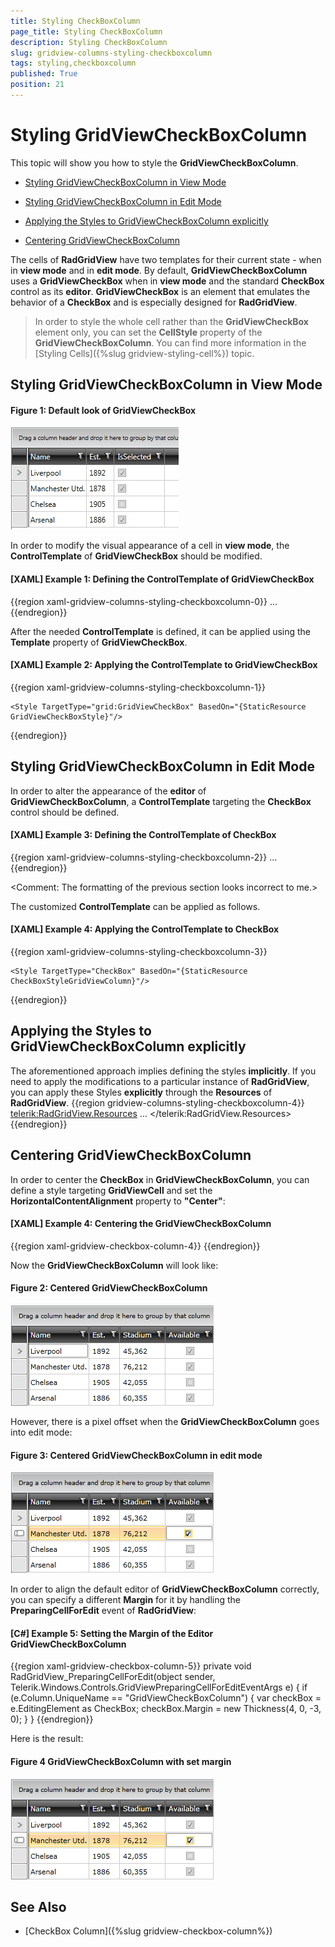 ```yaml
---
title: Styling CheckBoxColumn
page_title: Styling CheckBoxColumn
description: Styling CheckBoxColumn
slug: gridview-columns-styling-checkboxcolumn
tags: styling,checkboxcolumn
published: True
position: 21
---
```


# Styling GridViewCheckBoxColumn

This topic will show you how to style the __GridViewCheckBoxColumn__.

* [Styling GridViewCheckBoxColumn in View Mode](#styling-gridviewcheckboxcolumn-in-view-mode)

* [Styling GridViewCheckBoxColumn in Edit Mode](#styling-gridviewcheckboxcolumn-in-edit-mode)

* [Applying the Styles to GridViewCheckBoxColumn explicitly](#applying-the-styles-to-gridviewcheckboxcolumn-explicitly)

* [Centering GridViewCheckBoxColumn](#centering-gridviewcheckboxcolumn) 

The cells of __RadGridView__ have two templates for their current state - when in __view mode__ and in __edit mode__. By default, __GridViewCheckBoxColumn__ uses a __GridViewCheckBox__ when in __view mode__ and the standard __CheckBox__ control as its __editor__. __GridViewCheckBox__ is an element that emulates the behavior of a __CheckBox__ and is especially designed for __RadGridView__. 

>In order to style the whole cell rather than the __GridViewCheckBox__ element only, you can set the __CellStyle__ property of the __GridViewCheckBoxColumn__. You can find more information in the [Styling Cells]({%slug gridview-styling-cell%}) topic. 

## Styling GridViewCheckBoxColumn in View Mode

#### __Figure 1: Default look of GridViewCheckBox__        
![Rad Grid View Styles and Templates Styling Check Box Column 01](images/RadGridView_Styles_and_Templates_Styling_CheckBoxColumn_01.PNG)

In order to modify the visual appearance of a cell in __view mode__, the __ControlTemplate__ of __GridViewCheckBox__ should be modified.

#### __[XAML] Example 1: Defining the ControlTemplate of GridViewCheckBox__
{{region xaml-gridview-columns-styling-checkboxcolumn-0}}
	<ControlTemplate x:Key="GridViewCheckBoxTemplate" TargetType="grid:GridViewCheckBox">
            ...
    </ControlTemplate>
{{endregion}}

After the needed __ControlTemplate__ is defined, it can be applied using the __Template__ property of __GridViewCheckBox__.

#### __[XAML] Example 2: Applying the ControlTemplate to GridViewCheckBox__
{{region xaml-gridview-columns-styling-checkboxcolumn-1}}
	<Style x:Key="GridViewCheckBoxStyle" TargetType="grid:GridViewCheckBox">
    	<Setter Property="Template" Value="{StaticResource GridViewCheckBoxTemplate}"/>
	</Style>

	<Style TargetType="grid:GridViewCheckBox" BasedOn="{StaticResource GridViewCheckBoxStyle}"/>
{{endregion}}

## Styling GridViewCheckBoxColumn in Edit Mode

In order to alter the appearance of the __editor__ of __GridViewCheckBoxColumn__, a __ControlTemplate__ targeting the __CheckBox__ control should be defined.

#### __[XAML] Example 3: Defining the ControlTemplate of CheckBox__
{{region xaml-gridview-columns-styling-checkboxcolumn-2}}
	<ControlTemplate TargetType="CheckBox" x:Key="CheckBoxTemplate">
            ...
    </ControlTemplate>
{{endregion}}

<Comment: The formatting of the previous section looks incorrect to me.>

The customized __ControlTemplate__ can be applied as follows.

#### __[XAML] Example 4: Applying the ControlTemplate to CheckBox__
{{region xaml-gridview-columns-styling-checkboxcolumn-3}}
	<Style x:Key="CheckBoxStyleGridViewColumn" TargetType="CheckBox">
    	<Setter Property="Template" Value="{StaticResource CheckBoxTemplate}"/>
    </Style>

    <Style TargetType="CheckBox" BasedOn="{StaticResource CheckBoxStyleGridViewColumn}"/>
{{endregion}}

## Applying the Styles to GridViewCheckBoxColumn explicitly

The aforementioned approach implies defining the styles __implicitly__. If you need to apply the modifications to a particular instance of __RadGridView__, you can apply these Styles __explicitly__ through the __Resources__ of __RadGridView__.
{{region gridview-columns-styling-checkboxcolumn-4}}
	<telerik:RadGridView.Resources>
		...
	</telerik:RadGridView.Resources>
{{endregion}}

## Centering GridViewCheckBoxColumn

In order to center the __CheckBox__ in __GridViewCheckBoxColumn__, you can define a style targeting __GridViewCell__ and set the __HorizontalContentAlignment__ property to __"Center"__:

####  __[XAML] Example 4: Centering the GridViewCheckBoxColumn__
{{region xaml-gridview-checkbox-column-4}}
	<Style x:Key="MyCheckBoxColumnCellStyle" TargetType="telerik:GridViewCell">
	    <Setter Property="HorizontalContentAlignment" Value="Center"/>
	</Style>
{{endregion}}

Now the __GridViewCheckBoxColumn__ will look like:

#### __Figure 2: Centered GridViewCheckBoxColumn__     

![Rad Grid View Styles and Templates Styling Check Box Column 03](images/RadGridView_Styles_and_Templates_Styling_CheckBoxColumn_03.PNG)

However, there is a pixel offset when the __GridViewCheckBoxColumn__ goes into edit mode:

#### __Figure 3: Centered GridViewCheckBoxColumn in edit mode__       

![Rad Grid View Styles and Templates Styling Check Box Column 04](images/RadGridView_Styles_and_Templates_Styling_CheckBoxColumn_04.PNG)

In order to align the default editor of __GridViewCheckBoxColumn__ correctly, you can specify a different __Margin__ for it by handling the __PreparingCellForEdit__ event of __RadGridView__:        

#### __[C#] Example 5: Setting the Margin of the Editor GridViewCheckBoxColumn__
{{region xaml-gridview-checkbox-column-5}}
	private void RadGridView_PreparingCellForEdit(object sender, Telerik.Windows.Controls.GridViewPreparingCellForEditEventArgs e)
	{
	   if (e.Column.UniqueName == "GridViewCheckBoxColumn")
	   {
	       var checkBox = e.EditingElement as CheckBox;
	       checkBox.Margin = new Thickness(4, 0, -3, 0);
	   }
	}
{{endregion}}

Here is the result:

#### __Figure 4 GridViewCheckBoxColumn with set margin__
        
![Rad Grid View Styles and Templates Styling Check Box Column 05](images/RadGridView_Styles_and_Templates_Styling_CheckBoxColumn_05.PNG)

## See Also
 * [CheckBox Column]({%slug gridview-checkbox-column%})